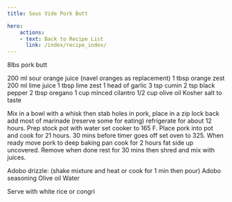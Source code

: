 ```yaml
---
title: Sous Vide Pork Butt

hero:
    actions:
    - text: Back to Recipe List
      link: /index/recipe_index/
---
```



8lbs pork butt

200 ml sour orange juice (navel oranges as replacement)
1 tbsp orange zest
200 ml lime juice
1 tbsp lime zest
1 head of garlic
3 tsp cumin
2 tsp black pepper
2 tbsp oregano 
1 cup minced cilantro
1/2 cup olive oil
Kosher salt to taste

Mix in a bowl with a whisk then stab holes in pork, place in a zip lock back add most of marinade (reserve some for eating) refrigerate for about 12 hours. Prep stock pot with water set cooker to 165 F. Place pork into pot and cook for 21 hours. 30 mins before timer goes off set oven to 325. When ready move pork to deep baking pan cook for 2 hours fat side up uncovered. Remove when done rest for 30 mins then shred and mix with juices.

Adobo drizzle: 
(shake mixture and heat or cook for 1 min then pour) 
Adobo seasoning
Olive oil 
Water 


Serve with white rice or congrí 
